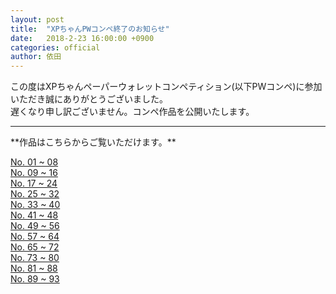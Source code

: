 ```yaml
---
layout: post
title:  "XPちゃんPWコンペ終了のお知らせ"
date:   2018-2-23 16:00:00 +0900
categories: official
author: 依田
---   
```

この度はXPちゃんペーパーウォレットコンペティション(以下PWコンペ)に参加いただき誠にありがとうございました。  
遅くなり申し訳ございません。コンペ作品を公開いたします。  

<hr>  
**作品はこちらからご覧いただけます。**  

[No. 01 ~ 08]({{site.baseurl}}/official/2018/02/23/PW01.html)  
[No. 09 ~ 16]({{site.baseurl}}/official/2018/02/23/PW02.html)  
[No. 17 ~ 24]({{site.baseurl}}/official/2018/02/23/PW03.html)  
[No. 25 ~ 32]({{site.baseurl}}/official/2018/02/23/PW04.html)  
[No. 33 ~ 40]({{site.baseurl}}/official/2018/02/23/PW05.html)  
[No. 41 ~ 48]({{site.baseurl}}/official/2018/02/23/PW06.html)  
[No. 49 ~ 56]({{site.baseurl}}/official/2018/02/23/PW07.html)  
[No. 57 ~ 64]({{site.baseurl}}/official/2018/02/23/PW08.html)  
[No. 65 ~ 72]({{site.baseurl}}/official/2018/02/23/PW09.html)  
[No. 73 ~ 80]({{site.baseurl}}/official/2018/02/23/PW10.html)  
[No. 81 ~ 88]({{site.baseurl}}/official/2018/02/23/PW11.html)  
[No. 89 ~ 93]({{site.baseurl}}/official/2018/02/23/PW12.html)  
